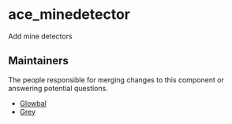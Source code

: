 ace_minedetector
===========

Add mine detectors

## Maintainers

The people responsible for merging changes to this component or answering potential questions.

- [Glowbal](https://github.com/Glowbal)
- [Grey](https://github.com/Grey-Soldierman)
